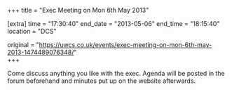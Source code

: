 +++
title = "Exec Meeting on Mon 6th May 2013"

[extra]
time = "17:30:40"
end_date = "2013-05-06"
end_time = "18:15:40"
location = "DCS"

original = "https://uwcs.co.uk/events/exec-meeting-on-mon-6th-may-2013-1474489076348/"    
+++

Come discuss anything you like with the exec. Agenda will be posted in the forum beforehand and minutes put up on the website afterwards.

